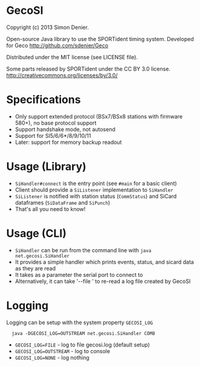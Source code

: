 GecoSI
======

Copyright (c) 2013 Simon Denier.

Open-source Java library to use the SPORTident timing system.
Developed for Geco http://github.com/sdenier/Geco

Distributed under the MIT license (see LICENSE file).

Some parts released by SPORTident under the CC BY 3.0 license. http://creativecommons.org/licenses/by/3.0/

Specifications
==============

- Only support extended protocol (BSx7/BSx8 stations with firmware 580+), no base protocol support
- Support handshake mode, not autosend
- Support for SI5/6/6*/8/9/10/11
- Later: support for memory backup readout

Usage (Library)
===============

- `SiHandler#connect` is the entry point (see `#main` for a basic client)
- Client should provide a `SiListener` implementation to `SiHandler`
- `SiListener` is notified with station status (`CommStatus`) and SiCard dataframes (`SiDataFrame` and `SiPunch`)
- That's all you need to know!

Usage (CLI)
===========

- `SiHandler` can be run from the command line with `java net.gecosi.SiHandler`
- It provides a simple handler which prints events, status, and sicard data as they are read
- It takes as a parameter the serial port to connect to
- Alternatively, it can take '--file <logfilename>' to re-read a log file created by GecoSI

Logging
=======

Logging can be setup with the system property `GECOSI_LOG`

```
  java -DGECOSI_LOG=OUTSTREAM net.gecosi.SiHandler COM8
```

- `GECOSI_LOG=FILE` - log to file gecosi.log (default setup)
- `GECOSI_LOG=OUTSTREAM` - log to console
- `GECOSI_LOG=NONE` - log nothing
